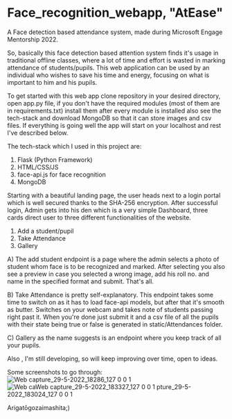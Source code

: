# Face_recognition_webapp, "AtEase"
 A Face detection based attendance system, made during Microsoft Engage Mentorship 2022.

 So, basically this face detection based attention system finds it's usage in traditional offline classes, where a lot of time and effort is wasted in marking attendance   of students/pupils. This web application can be used by an individual who wishes to save his time and energy, focusing on what is important to him and his pupils.
 
 To get started with this web app clone repository in your desired directory, open app.py file, if you don't have the required modules (most of them are in requirements.txt) install them after every module is installed also see the tech-stack and download MongoDB so that it can store images and csv files. If everything is going well the app will start on your localhost and rest I've described below.
 
 The tech-stack which I used in this project are:
  1. Flask (Python Framework)
  2. HTML/CSS/JS
  3. face-api.js for face recognition
  4. MongoDB
 
 Starting with a beautiful landing page, the user heads next to a login portal which is well secured thanks to the SHA-256 encryption. After successful login, Admin gets into his den which is a very simple Dashboard, three cards direct user to three different functionalities of the website.
  1. Add a student/pupil
  2. Take Attendance
  3. Gallery
 
A) The add student endpoint is a page where the admin selects a photo of student whom face is to be recognized and marked. After selecting you also see a preview in case you selected a wrong image, add his roll no. and name in the specified format and submit. That's all.

B) Take Attendance is pretty self-explanatory. This endpoint takes some time to switch on as it has to load face-api models, but after that it's smooth as butter. Switches on your webcam and takes note of students passing right past it. When you're done just submit it and a csv file of all the pupils with their state being true or false is generated in static/Attendances folder.

C) Gallery as the name suggests is an endpoint where you keep track of all your pupils.

Also , I'm still developing, so will keep improving over time, open to ideas.

Some screenshots to go through:
![Web capture_29-5-2022_18286_127 0 0 1](https://user-images.githubusercontent.com/76547661/170869873-cab125b1-aee9-41fe-bcba-b37676b521bb.jpeg)
![Web ca![Web capture_29-5-2022_183327_127 0 0 1](https://user-images.githubusercontent.com/76547661/170870162-99e5d9d0-2ef7-4eaa-bf8b-fd70bf6ca2db.jpeg)
pture_29-5-2022_183024_127 0 0 1](https://user-images.githubusercontent.com/76547661/170870023-99c18d75-db0a-4f81-a362-84193d72c730.jpeg)


Arigatōgozaimashita;)
